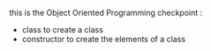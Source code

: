 this is the Object Oriented Programming checkpoint :
- class to create a class
- constructor to create the elements of a class
